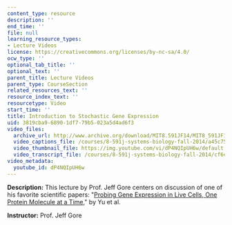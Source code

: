 ```yaml
---
content_type: resource
description: ''
end_time: ''
file: null
learning_resource_types:
- Lecture Videos
license: https://creativecommons.org/licenses/by-nc-sa/4.0/
ocw_type: ''
optional_tab_title: ''
optional_text: ''
parent_title: Lecture Videos
parent_type: CourseSection
related_resources_text: ''
resource_index_text: ''
resourcetype: Video
start_time: ''
title: Introduction to Stochastic Gene Expression
uid: 3819cba9-6890-1df7-79b5-023a5d4ad6f3
video_files:
  archive_url: http://www.archive.org/download/MIT8.591JF14/MIT8_591JF14_lec08_300k.mp4
  video_captions_file: /courses/8-591j-systems-biology-fall-2014/a45c75ced2d551eead5016180f792c77_dP4NQIpUH6w.vtt
  video_thumbnail_file: https://img.youtube.com/vi/dP4NQIpUH6w/default.jpg
  video_transcript_file: /courses/8-591j-systems-biology-fall-2014/cf6ce8d298504155dae9e9ade8428f5b_dP4NQIpUH6w.pdf
video_metadata:
  youtube_id: dP4NQIpUH6w
---
```


**Description:** This lecture by Prof. Jeff Gore centers on discussion of one of his favorite scientific papers: "[Probing Gene Expression in Live Cells, One Protein Molecule at a Time](http://dx.doi.org/10.1126/science.1119623)," by Yu et al.

**Instructor:** Prof. Jeff Gore

